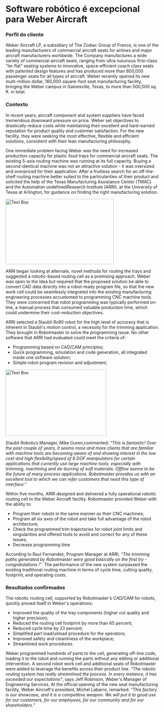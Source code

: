 # Software robótico é excepcional para Weber Aircraft

### Perfil do cliente

Weber Aircraft LP, a subsidiary of The Zodiac Group of France, is one of the leading manufacturers of commercial aircraft seats for airlines and major aircraft manufacturers worldwide. The Company manufactures a wide variety of commercial aircraft seats, ranging from ultra-luxurious first-class "lie-flat" seating systems to innovative, space-efficient coach class seats with patented design features and has produced more than 800,000 passenger seats for all types of aircraft. Weber recently opened its new multi-million dollar, 160,000 square-foot seat manufacturing facility, bringing the Weber campus in Gainesville, Texas, to more than 500,000 sq. ft. in total.

### Contexto

In recent years, aircraft component and system suppliers have faced tremendous downward pressure on price. Weber set objectives to drastically reduce costs while maintaining their excellent and hard-earned reputation for product quality and customer satisfaction. For the new facility, they were seeking the most effective, flexible and efficient solutions, consistent with their lean manufacturing philosophy.

One immediate problem facing Weber was the need for increased production capacity for plastic food trays for commercial aircraft seats. The existing 5-axis routing machine was running at its full capacity. Buying a second identical machine was not an attractive solution - it was oversized and overpriced for their application. After a fruitless search for an off-the-shelf routing machine better suited to the particularities of their product and solicited the help of the Texas Manufacturing Assistance Center (TMAC) and the Automation undefinedResearch Institute (ARRI), at the University of Texas at Arlington, for guidance on finding the right manufacturing solution.

<img width="354" height="214" src="/assets/images/success/Robot%20software%20is%20first%20class_files/image001.png" class="alignLeft" alt="Text Box ">

ARRI began looking at alternate, novel methods for routing the trays and suggested a robotic-based routing cell as a promising approach. Weber was open to the idea but required that the proposed solution be able to convert CAD data directly into a robot-ready program file, so that the new work cell could be seamlessly integrated into the existing manufacturing engineering processes accustomed to programming CNC machine tools. They were concerned that robot programming was typically performed on-line, a manual process that consumed valuable production time, which could undermine their cost-reduction objectives.

ARRI selected a Staubli Rx90 robot for the high level of accuracy that is inherent in Staubli's motion control, a necessity for the trimming application. They brought in Robotmaster to solve the programming issue. No other software that ARRI had evaluated could meet the criteria of:

* Programming based on CAD/CAM principles;
* Quick programming, simulation and code generation, all integrated inside one software solution;
* Simple robot program revision and adjustment;

<img width="330" height="218" src="/assets/images/success/Robot%20software%20is%20first%20class_files/image003.jpg" class="alignLeft" alt="Text Box">

Staubli Robotics Manager, Mike Ouren,commented: *"This is fantastic! Over the past couple of years, it seems more and more clients that are familiar with machine tools are becoming aware of and showing interest in the low cost and high flexibility/speed of 6 DOF manipulators for certain applications that currently use large machine tools; especially with trimming, machining and de-burring of soft materials. Offline seems to be the future of many process applications. Robotmaster provides us with an excellent tool to which we can refer customers that need this type of interface."*

Within five months, ARRI designed and delivered a fully operational robotic routing cell to the Weber Aircraft facility. Robotmaster provided Weber with the ability to:

* Program their robots in the same manner as their CNC machines;
* Program all six axes of the robot and take full advantage of the robot architecture;
* Check the programmed trim trajectories for robot joint limits and singularities and offered tools to avoid and correct for any of these issues;
* Decrease programming time

According to Raul Fernandez, Program Manager at ARRI, *"The trimming paths generated by Robotmaster were good basically on the first try - congratulations !"*. The performance of the new system surpassed the existing traditional routing machine in terms of cycle time, cutting quality, footprint, and operating costs.

### Resultados confirmados

The robotic routing cell, supported by Robotmaster's CAD/CAM for robots, quickly proved itself in Weber's operations:

* Improved the quality of the tray components (higher cut quality and higher precision);
* Reduced the routing cell footprint by more than 65 percent;
* Reduced cycle time by 23 percent;
* Simplified part load/unload procedure for the operators;
* Improved safety and cleanliness of the workplace;
* Streamlined work procedures.

Weber programmed hundreds of parts to the cell, generating off-line code, loading it to the robot and running the parts without any editing or additional intervention. A second robot work cell and additional seats of Robotmaster were added to leverage the benefits across their product line. *"The robotic routing system has really streamlined the process. In every instance, it has exceeded our expectations"*, says Jeff Robinson, Weber's Manager of Engineering Services. At the official opening of the new seat manufacturing facility, Weber Aircraft's president, Michel Labarre, remarked: *"This factory is our showcase, and it is a competitive weapon. We will put it to good use for our customers, for our employees, for our community and for our shareholders."*